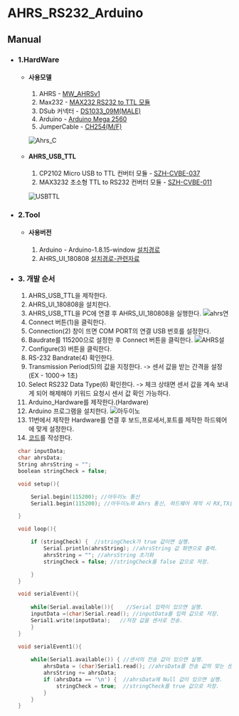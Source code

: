 # AHRS_RS232_Arduino

## **Manual**

* ### 1.HardWare
    * #### 사용모델
         1. AHRS - [MW_AHRSv1](http://www.devicemart.co.kr/goods/view?no=1310790)
        2. Max232 - [MAX232 RS232 to TTL 모듈](http://www.devicemart.co.kr/goods/view?no=1064136)
         3. DSub 커넥터 - [DS1033_09M(MALE)](http://www.devicemart.co.kr/goods/view?no=286)
         4. Arduino - [Arduino Mega 2560](http://www.devicemart.co.kr/goods/view?no=34405)
         5. JumperCable - [CH254(M/F)](http://www.devicemart.co.kr/goods/view?no=1321195)

        ![Ahrs_C](https://user-images.githubusercontent.com/85467544/120950931-bc137600-c782-11eb-9efa-0ca270e94458.png)

        
    * #### AHRS_USB_TTL 
         1. CP2102 Micro USB to TTL 컨버터 모듈 - [SZH-CVBE-037](http://www.devicemart.co.kr/goods/view?no=1326839)
         2. MAX3232 초소형 TTL to RS232 컨버터 모듈 - [SZH-CVBE-011](http://www.devicemart.co.kr/goods/view?no=1324909)

        ![USBTTL](https://user-images.githubusercontent.com/85467544/120979105-33133380-c7b0-11eb-9055-7e11b6c82ead.png)



* ### 2.Tool
    * #### 사용버전
        1. Arduino - Arduino-1.8.15-window [설치경로](https://www.arduino.cc/en/software)
        2. AHRS_UI_180808 [설치경로-관련자료](https://www.devicemart.co.kr/goods/view?no=1310790)

* ### 3. 개발 순서
    1. AHRS_USB_TTL을 제작한다. 
    2. AHRS_UI_180808을 설치한다.
    3. AHRS_USB_TTL을 PC에 연결 후 AHRS_UI_180808을 실행한다.
    ![ahrs연](https://user-images.githubusercontent.com/85467544/120984205-660bf600-c7b5-11eb-887b-e4761f6ebaf7.png)
    4. Connect 버튼(1)을 클릭한다.
    5. Connection(2) 창이 뜨면 COM PORT의 연결 USB 번호를 설정한다.
    6. Baudrate를 115200으로 설정한 후 Connect 버튼을 클릭한다.
    ![AHRS설](https://user-images.githubusercontent.com/85467544/120985366-825c6280-c7b6-11eb-905f-409e5ce0bf80.png)
    7. Configure(3) 버튼을 클릭한다.
    8. RS-232 Bandrate(4) 확인한다.
    9. Transmission Period(5)의 값을 지정한다. -> 센서 값을 받는 간격을 설정(EX - 1000-> 1초) 
    10. Select RS232 Data Type(6) 확인한다.
    -> 체크 상태면 센서 값을 계속 보내게 되어 해제해야 키워드 요청시 센서 값 확인 가능하다.
    11. Arduino_Hardware를 제작한다.(Hardware)
    12. Arduino 프로그램을 설치한다.
    ![아두이노](https://user-images.githubusercontent.com/85467544/121102517-bbd5b200-c838-11eb-9cf4-ec825570feec.png)
    13. 11번에서 제작한 Hardware를 연결 후 보드,프로세서,포트를 제작한 하드웨어에 맞게 설정한다.
    14. [코드](https://github.com/ntrexlab/AHRS/blob/main/AHRS_Serial_Text/AHRS_Serial_Text.ino)를 작성한다.
    
    
    ```c
    char inputData;
    char ahrsData;  
    String ahrsString = "";         
    boolean stringCheck = false;
 
    void setup(){

        Serial.begin(115200); //아두이노 통신
        Serial1.begin(115200); //아두이노와 Ahrs 통신, 하드웨어 제작 시 RX,TX를 19,18핀의 연결하여 Serial1을 사용.
   
    }
 
    void loop(){  

        if (stringCheck) {  //stringCheck가 true 값이면 실행.
            Serial.println(ahrsString); //ahrsString 값 화면으로 출력.
            ahrsString = ""; //ahrsString 초기화 
            stringCheck = false; //stringCheck를 false 값으로 저장.
 
        } 
    }

    void serialEvent(){
      
        while(Serial.available()){    //Serial 입력이 있으면 실행.
        inputData =(char)Serial.read(); //inputData를 입력 값으로 저장.
        Serial1.write(inputData);   //저장 값을 센서로 전송.
        }
    }

    void serialEvent1(){
           
        while(Serial1.available()) { //센서의 전송 값이 있으면 실행.
            ahrsData = (char)Serial1.read(); //ahrsData를 전송 값의 맞는 센서 값으로 저장.
            ahrsString += ahrsData;
            if (ahrsData == '\n') {  //ahrsData에 Null 값이 있으면 실행.
                stringCheck = true;  //stringCheck를 true 값으로 저장.
            }
        }
    }
    ```




